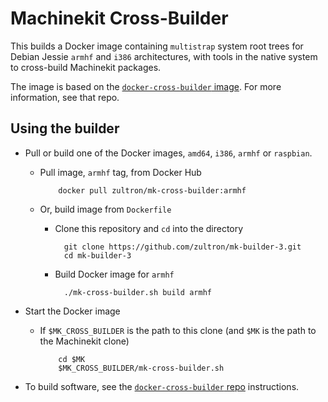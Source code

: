 # Machinekit Cross-Builder

This builds a Docker image containing `multistrap` system root trees
for Debian Jessie `armhf` and `i386` architectures, with tools in the
native system to cross-build Machinekit packages.

The image is based on the [`docker-cross-builder` image][1].  For more
information, see that repo.

[1]: https://github.com/zultron/docker-cross-builder

## Using the builder

- Pull or build one of the Docker images, `amd64`, `i386`, `armhf` or
  `raspbian`.
  - Pull image, `armhf` tag, from Docker Hub

            docker pull zultron/mk-cross-builder:armhf

  - Or, build image from `Dockerfile`
	- Clone this repository and `cd` into the directory

            git clone https://github.com/zultron/mk-builder-3.git
            cd mk-builder-3

	- Build Docker image for `armhf`

	        ./mk-cross-builder.sh build armhf

- Start the Docker image
  - If `$MK_CROSS_BUILDER` is the path to this clone (and `$MK` is the
    path to the Machinekit clone)

            cd $MK
            $MK_CROSS_BUILDER/mk-cross-builder.sh

- To build software, see the [`docker-cross-builder` repo][1]
  instructions.
